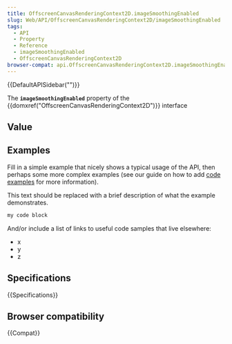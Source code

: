 ```yaml
---
title: OffscreenCanvasRenderingContext2D.imageSmoothingEnabled
slug: Web/API/OffscreenCanvasRenderingContext2D/imageSmoothingEnabled
tags:
  - API
  - Property
  - Reference
  - imageSmoothingEnabled
  - OffscreenCanvasRenderingContext2D
browser-compat: api.OffscreenCanvasRenderingContext2D.imageSmoothingEnabled
---
```

{{DefaultAPISidebar("")}}

The **`imageSmoothingEnabled`** property of the {{domxref("OffscreenCanvasRenderingContext2D")}} interface 

## Value



## Examples

Fill in a simple example that nicely shows a typical usage of the API, then perhaps some more complex examples (see our guide on how to add [code examples](/en-US/docs/MDN/Contribute/Structures/Code_examples) for more information).

This text should be replaced with a brief description of what the example demonstrates.

```js
my code block
```

And/or include a list of links to useful code samples that live elsewhere:

*   x
*   y
*   z

## Specifications

{{Specifications}}

## Browser compatibility

{{Compat}}



